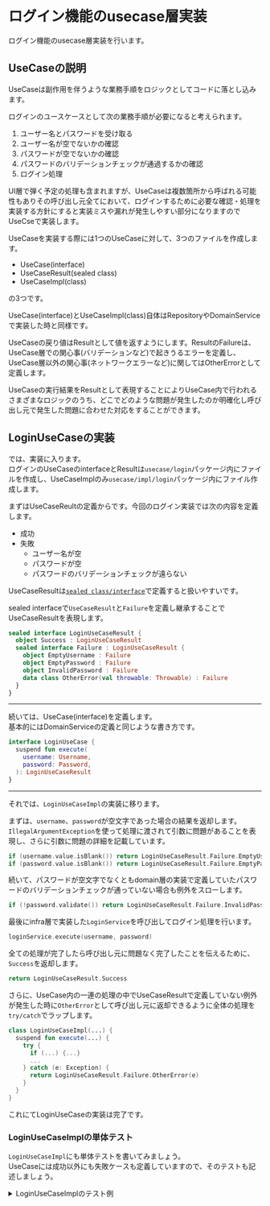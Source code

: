 # ログイン機能のusecase層実装
ログイン機能のusecase層実装を行います。  

## UseCaseの説明
UseCaseは副作用を伴うような業務手順をロジックとしてコードに落とし込みます。  

ログインのユースケースとして次の業務手順が必要になると考えられます。  

1. ユーザー名とパスワードを受け取る
2. ユーザー名が空でないかの確認
3. パスワードが空でないかの確認
4. パスワードのバリデーションチェックが通過するかの確認
5. ログイン処理

UI層で弾く予定の処理も含まれますが、UseCaseは複数箇所から呼ばれる可能性もありその呼び出し元全てにおいて、ログインするために必要な確認・処理を実装する方針にすると実装ミスや漏れが発生しやすい部分になりますのでUseCseで実装します。  

UseCaseを実装する際には1つのUseCaseに対して、3つのファイルを作成します。  

- UseCase(interface)
- UseCaseResult(sealed class)
- UseCaseImpl(class)

の3つです。  

UseCase(interface)とUseCaseImpl(class)自体はRepositoryやDomainServiceで実装した時と同様です。  

UseCaseの戻り値はResultとして値を返すようにします。ResultのFailureは、UseCase層での関心事(バリデーションなど)で起きうるエラーを定義し、UseCase層以外の関心事(ネットワークエラーなど)に関してはOtherErrorとして定義します。  

UseCaseの実行結果をResultとして表現することによりUseCase内で行われるさまざまなロジックのうち、どこでどのような問題が発生したのか明確化し呼び出し元で発生した問題に合わせた対応をすることができます。  

## LoginUseCaseの実装

では、実装に入ります。  
ログインのUseCaseのinterfaceとResultは`usecase/login`パッケージ内にファイルを作成し、UseCaseImplのみ`usecase/impl/login`パッケージ内にファイル作成します。  

まずはUseCaseReultの定義からです。今回のログイン実装では次の内容を定義します。  

- 成功
- 失敗
  - ユーザー名が空
  - パスワードが空
  - パスワードのバリデーションチェックが遠らない

UseCaseResultは[`sealed class/interface`](https://kotlinlang.org/docs/sealed-classes.html)で定義すると扱いやすいです。  

sealed interfaceで`UseCaseResult`と`Failure`を定義し継承することでUseCaseResultを表現します。  

```Kotlin
sealed interface LoginUseCaseResult {
  object Success : LoginUseCaseResult
  sealed interface Failure : LoginUseCaseResult {
    object EmptyUsername : Failure
    object EmptyPassword : Failure
    object InvalidPassword : Failure
    data class OtherError(val throwable: Throwable) : Failure
  }
}
```

---

続いては、UseCase(interface)を定義します。  
基本的にはDomainServiceの定義と同じような書き方です。  

```Kotlin
interface LoginUseCase {
  suspend fun execute(
    username: Username,
    password: Password,
  ): LoginUseCaseResult
}
```

---

それでは、`LoginUseCaseImpl`の実装に移ります。  

まずは、`username`、`password`が空文字であった場合の結果を返却します。  
`IllegalArgumentException`を使って処理に渡されて引数に問題があることを表現し、さらに引数に問題の詳細を記載しています。  

```Kotlin
if (username.value.isBlank()) return LoginUseCaseResult.Failure.EmptyUsername
if (password.value.isBlank()) return LoginUseCaseResult.Failure.EmptyPassword

```

続いて、パスワードが空文字でなくともdomain層の実装で定義していたパスワードのバリデーションチェックが通っていない場合も例外をスローします。  
```Kotlin
if (!password.validate()) return LoginUseCaseResult.Failure.InvalidPassword

```

最後にinfra層で実装した`LoginService`を呼び出してログイン処理を行います。  

```Kotlin
loginService.execute(username, password)
```

全ての処理が完了したら呼び出し元に問題なく完了したことを伝えるために、`Success`を返却します。  

```Kotlin
return LoginUseCaseResult.Success
```

さらに、UseCase内の一連の処理の中でUseCaseResultで定義していない例外が発生した時に`OtherError`として呼び出し元に返却できるように全体の処理を`try/catch`でラップします。  

```Kotlin
class LoginUseCaseImpl(...) {
  suspend fun execute(...) {
    try {
      if (...) {...}
      ...
    } catch (e: Exception) {
      return LoginUseCaseResult.Failure.OtherError(e)
    }
  }
}
```
これにてLoginUseCaseの実装は完了です。  

### LoginUseCaseImplの単体テスト
`LoginUseCaseImpl`にも単体テストを書いてみましょう。  
UseCaseには成功以外にも失敗ケースも定義していますので、そのテストも記述しましょう。  

<details>
<summary>LoginUseCaseImplのテスト例</summary>

```Kotlin
class LoginUseCaseImplSpec {
  private val loginService = mockk<LoginService>()
  private val subject = LoginUseCaseImpl(loginService)

  @Test
  fun loginSuccess() = runTest {
    val username = Username("username")
    val password = Password("Password1%")

    coJustRun {
      loginService.execute(any(), any())
    }

    val result = subject.execute(username, password)

    coVerify {
      loginService.execute(username, password)
    }

    assertThat(result).isEqualTo(LoginUseCaseResult.Success)
  }

  @Test
  fun loginFailureUsernameEmpty() = runTest {
    val username = Username("")
    val password = Password("Password1%")

    coJustRun {
      loginService.execute(any(), any())
    }

    val result = subject.execute(username, password)

    coVerify(inverse = true) {
      loginService.execute(any(), any())
    }

    assertThat(result).isEqualTo(LoginUseCaseResult.Failure.EmptyUsername)
  }

  @Test
  fun loginFailurePasswordEmpty() = runTest {
    val username = Username("username")
    val password = Password("")

    coJustRun {
      loginService.execute(any(), any())
    }

    val result = subject.execute(username, password)

    coVerify(inverse = true) {
      loginService.execute(any(), any())
    }

    assertThat(result).isEqualTo(LoginUseCaseResult.Failure.EmptyPassword)
  }

  @Test
  fun loginFailurePasswordInvalid() = runTest {
    val username = Username("username")
    val password = Password("password")

    coJustRun {
      loginService.execute(any(), any())
    }

    val result = subject.execute(username, password)

    coVerify(inverse = true) {
      loginService.execute(any(), any())
    }

    assertThat(result).isEqualTo(LoginUseCaseResult.Failure.InvalidPassword)
  }

  @Test
  fun loginFailurePasswordOther() = runTest {
    val username = Username("username")
    val password = Password("Password1%")
    val error = Exception()

    coEvery {
      loginService.execute(any(), any())
    } throws error

    val result = subject.execute(username, password)

    coVerify {
      loginService.execute(any(), any())
    }

    assertThat(result).isEqualTo(LoginUseCaseResult.Failure.OtherError(error))
  }

}
```

</details>

